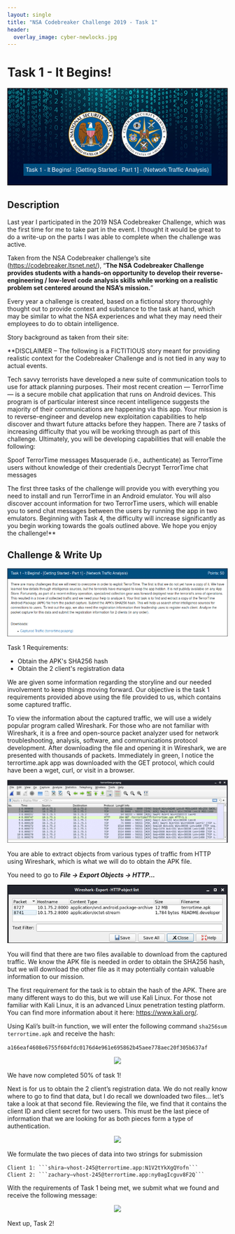 ```yaml
---
layout: single
title: "NSA Codebreaker Challenge 2019 - Task 1"
header:
  overlay_image: cyber-newlocks.jpg
---
```


# Task 1 - It Begins!

<p align="center"><img src="/images/NSATask1.png"></p>

## Description

Last year I participated in the 2019 NSA Codebreaker Challenge, which was the first time for me to take part in the event. I thought it would be great to do a write-up on the parts I was able to complete when the challenge was active.

Taken from the NSA Codebreaker challenge’s site (https://codebreaker.ltsnet.net/), “**The NSA Codebreaker Challenge provides students with a hands-on opportunity to develop their reverse-engineering / low-level code analysis skills while working on a realistic problem set centered around the NSA’s mission.**”

Every year a challenge is created, based on a fictional story thoroughly thought out to provide context and substance to the task at hand, which may be similar to what the NSA experiences and what they may need their employees to do to obtain intelligence.

Story background as taken from their site:

**DISCLAIMER – The following is a FICTITIOUS story meant for providing realistic context for the Codebreaker Challenge and is not tied in any way to actual events.

Tech savvy terrorists have developed a new suite of communication tools to use for attack planning purposes. Their most recent creation — TerrorTime — is a secure mobile chat application that runs on Android devices. This program is of particular interest since recent intelligence suggests the majority of their communications are happening via this app. Your mission is to reverse-engineer and develop new exploitation capabilities to help discover and thwart future attacks before they happen. There are 7 tasks of increasing difficulty that you will be working through as part of this challenge. Ultimately, you will be developing capabilities that will enable the following:

Spoof TerrorTime messages
Masquerade (i.e., authenticate) as TerrorTime users without knowledge of their credentials
Decrypt TerrorTime chat messages

The first three tasks of the challenge will provide you with everything you need to install and run TerrorTime in an Android emulator. You will also discover account information for two TerrorTime users, which will enable you to send chat messages between the users by running the app in two emulators. Beginning with Task 4, the difficulty will increase significantly as you begin working towards the goals outlined above. We hope you enjoy the challenge!**

## Challenge & Write Up

<p align="center"><img src="/images/NSATask1.1.png"></p>

Task 1 Requirements:

* Obtain the APK's SHA256 hash
* Obtain the 2 client's registration data

We are given some information regarding the storyline and our needed involvement to keep things moving forward. Our objective is the task 1 requirements provided above using the file provided to us, which contains some captured traffic.

To view the information about the captured traffic, we will use a widely popular program called Wireshark. For those who are not familiar with Wireshark, it is a free and open-source packet analyzer used for network troubleshooting, analysis, software, and communications protocol development. After downloading the file and opening it in Wireshark, we are presented with thousands of packets. Immediately in green, I notice the terrortime.apk app was downloaded with the GET protocol, which could have been a wget, curl, or visit in a browser.

<p align="center"><img src="/images/NSATask1.2.png"></p>

You are able to extract objects from various types of traffic from HTTP using Wireshark, which is what we will do to obtain the APK file.

You need to go to ***File -> Export Objects -> HTTP...***

<p align="center"><img src="/images/NSATask1.3.png"></p>

You will find that there are two files available to download from the captured traffic. We know the APK file is needed in order to obtain the SHA256 hash, but we will download the other file as it may potentially contain valuable information to our mission.

The first requirement for the task is to obtain the hash of the APK. There are many different ways to do this, but we will use Kali Linux. For those not familiar with Kali Linux, it is an advanced Linux penetration testing platform. You can find more information about it here: https://www.kali.org/.

Using Kali’s built-in function, we will enter the following command ```sha256sum terrortime.apk``` and receive the hash:

```a166eaf4608e6755f604fdc0176d4e961e695862b45aee778aec20f305b637af```

<p align="center"><img src="/images/NSATask1.4.png"></p>

We have now completed 50% of task 1!

Next is for us to obtain the 2 client’s registration data. We do not really know where to go to find that data, but I do recall we downloaded two files… let’s take a look at that second file. Reviewing the file, we find that it contains the client ID and client secret for two users. This must be the last piece of information that we are looking for as both pieces form a type of authentication.

<p align="center"><img src="/images/NSATask1.5.png"></p>

We formulate the two pieces of data into two strings for submission

    Client 1: ```shira–vhost-245@terrortime.app:N1V2tYkXgQYofn```
    Client 2: ```zachary–vhost-245@terrortime.app:ny0agIcguv8F2Q```

With the requirements of Task 1 being met, we submit what we found and receive the following message:

<p align="center"><img src="/images/NSATask1.6.png"></p>

Next up, Task 2!
